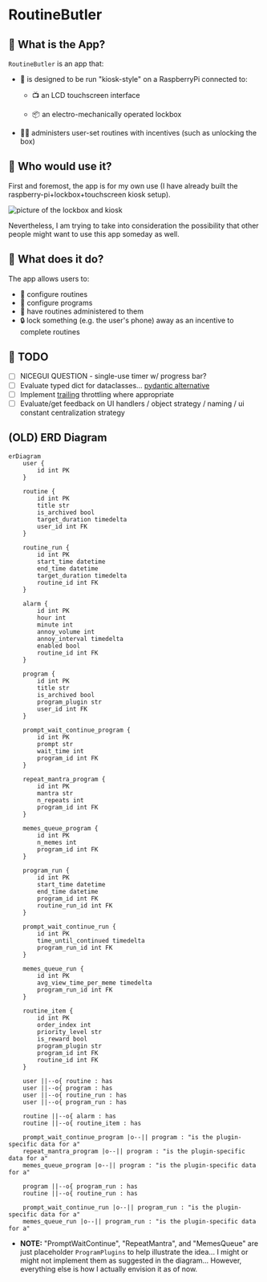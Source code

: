 # RoutineButler

## 👾 What is the App?

`RoutineButler` is an app that:

- 🥧 is designed to be run "kiosk-style" on a RaspberryPi connected to:

  - 📺 an LCD touchscreen interface

  - 📦 an electro-mechanically operated lockbox

- 🏋️‍♀️ administers user-set routines with incentives (such as unlocking the box)

## 👾 Who would use it?

First and foremost, the app is for my own use (I have already built the raspberry-pi+lockbox+touchscreen kiosk setup).

![picture of the lockbox and kiosk](https://i.imgur.com/64x0Byw.jpeg)

Nevertheless, I am trying to take into consideration the possibility that other people might want to use this app someday as well.

## 👾 What does it do?

The app allows users to:

- 📝 configure routines
- 📝 configure programs
- 💪 have routines administered to them
- 🔒 lock something (e.g. the user's phone) away as an incentive to complete routines

## 👾 TODO

- [ ] NICEGUI QUESTION - single-use timer w/ progress bar?
- [ ] Evaluate typed dict for dataclasses... [pydantic alternative](https://roman.pt/posts/pydantic-in-sqlalchemy-fields/)
- [ ] Implement [trailing](https://nicegui.io/documentation/slider#throttle_events_with_leading_and_trailing_options) throttling where appropriate
- [ ] Evaluate/get feedback on UI handlers / object strategy / naming / ui constant centralization strategy

## (OLD) ERD Diagram

```mermaid
erDiagram
    user {
        id int PK
    }

    routine {
        id int PK
        title str
        is_archived bool
        target_duration timedelta
        user_id int FK
    }

    routine_run {
        id int PK
        start_time datetime
        end_time datetime
        target_duration timedelta
        routine_id int FK
    }

    alarm {
        id int PK
        hour int
        minute int
        annoy_volume int
        annoy_interval timedelta
        enabled bool
        routine_id int FK
    }

    program {
        id int PK
        title str
        is_archived bool
        program_plugin str
        user_id int FK
    }

    prompt_wait_continue_program {
        id int PK
        prompt str
        wait_time int
        program_id int FK
    }

    repeat_mantra_program {
        id int PK
        mantra str
        n_repeats int
        program_id int FK
    }

    memes_queue_program {
        id int PK
        n_memes int
        program_id int FK
    }

    program_run {
        id int PK
        start_time datetime
        end_time datetime
        program_id int FK
        routine_run_id int FK
    }

    prompt_wait_continue_run {
        id int PK
        time_until_continued timedelta
        program_run_id int FK
    }

    memes_queue_run {
        id int PK
        avg_view_time_per_meme timedelta
        program_run_id int FK
    }

    routine_item {
        id int PK
        order_index int
        priority_level str
        is_reward bool
        program_plugin str
        program_id int FK
        routine_id int FK
    }

    user ||--o{ routine : has
    user ||--o{ program : has
    user ||--o{ routine_run : has
    user ||--o{ program_run : has

    routine ||--o{ alarm : has
    routine ||--o{ routine_item : has

    prompt_wait_continue_program |o--|| program : "is the plugin-specific data for a"
    repeat_mantra_program |o--|| program : "is the plugin-specific data for a"
    memes_queue_program |o--|| program : "is the plugin-specific data for a"

    program ||--o{ program_run : has
    routine ||--o{ routine_run : has

    prompt_wait_continue_run |o--|| program_run : "is the plugin-specific data for a"
    memes_queue_run |o--|| program_run : "is the plugin-specific data for a"
```

- **NOTE:** "PromptWaitContinue", "RepeatMantra", and "MemesQueue" are just placeholder `ProgramPlugins` to help illustrate the idea... I might or might not implement them as suggested in the diagram... However, everything else is how I actually envision it as of now.
